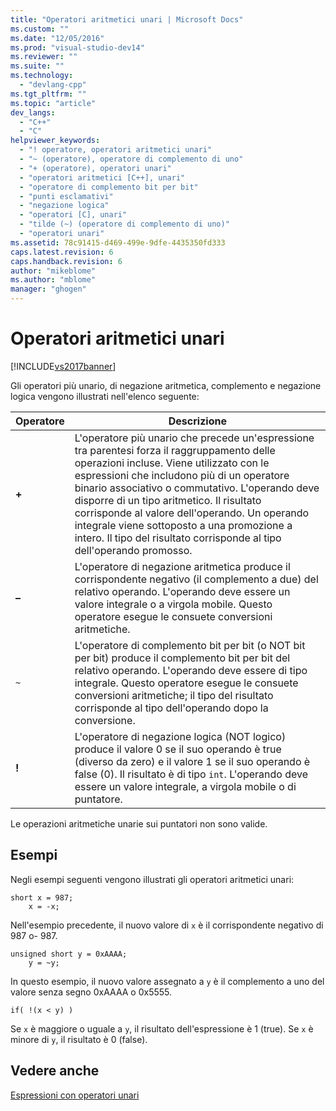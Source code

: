 ```yaml
---
title: "Operatori aritmetici unari | Microsoft Docs"
ms.custom: ""
ms.date: "12/05/2016"
ms.prod: "visual-studio-dev14"
ms.reviewer: ""
ms.suite: ""
ms.technology: 
  - "devlang-cpp"
ms.tgt_pltfrm: ""
ms.topic: "article"
dev_langs: 
  - "C++"
  - "C"
helpviewer_keywords: 
  - "! operatore, operatori aritmetici unari"
  - "~ (operatore), operatore di complemento di uno"
  - "+ (operatore), operatori unari"
  - "operatori aritmetici [C++], unari"
  - "operatore di complemento bit per bit"
  - "punti esclamativi"
  - "negazione logica"
  - "operatori [C], unari"
  - "tilde (~) (operatore di complemento di uno)"
  - "operatori unari"
ms.assetid: 78c91415-d469-499e-9dfe-4435350fd333
caps.latest.revision: 6
caps.handback.revision: 6
author: "mikeblome"
ms.author: "mblome"
manager: "ghogen"
---
```

# Operatori aritmetici unari
[!INCLUDE[vs2017banner](../assembler/inline/includes/vs2017banner.md)]

Gli operatori più unario, di negazione aritmetica, complemento e negazione logica vengono illustrati nell'elenco seguente:  
  
|Operatore|Descrizione|  
|---------------|-----------------|  
|**\+**|L'operatore più unario che precede un'espressione tra parentesi forza il raggruppamento delle operazioni incluse.  Viene utilizzato con le espressioni che includono più di un operatore binario associativo o commutativo.  L'operando deve disporre di un tipo aritmetico.  Il risultato corrisponde al valore dell'operando.  Un operando integrale viene sottoposto a una promozione a intero.  Il tipo del risultato corrisponde al tipo dell'operando promosso.|  
|**–**|L'operatore di negazione aritmetica produce il corrispondente negativo \(il complemento a due\) del relativo operando.  L'operando deve essere un valore integrale o a virgola mobile.  Questo operatore esegue le consuete conversioni aritmetiche.|  
|`~`|L'operatore di complemento bit per bit \(o NOT bit per bit\) produce il complemento bit per bit del relativo operando.  L'operando deve essere di tipo integrale.  Questo operatore esegue le consuete conversioni aritmetiche; il tipo del risultato corrisponde al tipo dell'operando dopo la conversione.|  
|**\!**|L'operatore di negazione logica \(NOT logico\) produce il valore 0 se il suo operando è true \(diverso da zero\) e il valore 1 se il suo operando è false \(0\).  Il risultato è di tipo `int`.  L'operando deve essere un valore integrale, a virgola mobile o di puntatore.|  
  
 Le operazioni aritmetiche unarie sui puntatori non sono valide.  
  
## Esempi  
 Negli esempi seguenti vengono illustrati gli operatori aritmetici unari:  
  
```  
short x = 987;  
    x = -x;  
```  
  
 Nell'esempio precedente, il nuovo valore di `x` è il corrispondente negativo di 987 o\- 987.  
  
```  
unsigned short y = 0xAAAA;  
    y = ~y;  
```  
  
 In questo esempio, il nuovo valore assegnato a `y` è il complemento a uno del valore senza segno 0xAAAA o 0x5555.  
  
```  
if( !(x < y) )  
```  
  
 Se `x` è maggiore o uguale a `y`, il risultato dell'espressione è 1 \(true\).  Se `x` è minore di `y`, il risultato è 0 \(false\).  
  
## Vedere anche  
 [Espressioni con operatori unari](../cpp/expressions-with-unary-operators.md)